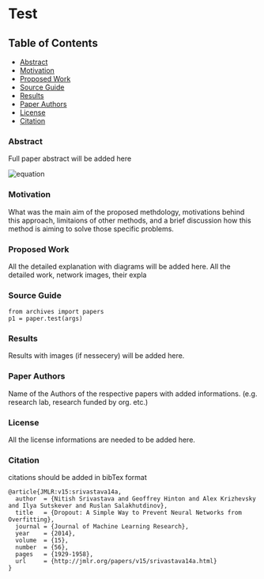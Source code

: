 # Test

## Table of Contents

- [Abstract](#abstract)
- [Motivation](#motivation)
- [Proposed Work](#proposed-work)
- [Source Guide](#source-guide)
- [Results](#results)
- [Paper Authors](#paper-authors)
- [License](#license)
- [Citation](#citation)

### Abstract
Full paper abstract will be added here

![equation]("https://latex.codecogs.com/gif.latex?\frac{1}{n}\sum_{i=0}^{n-1}&space;(h(x)-y)^{2}")

### Motivation
What was the main aim of the proposed methdology, motivations behind this approach, limitaions of other methods, and a brief discussion how this method is aiming to solve those specific problems.

### Proposed Work
All the detailed explanation with diagrams will be added here. All the detailed work, network images, their expla

### Source Guide
```
from archives import papers
p1 = paper.test(args)
```

### Results
Results with images (if nessecery) will be added here.

### Paper Authors
Name of the Authors of the respective papers with added informations. (e.g. research lab, research funded by org. etc.)

### License
All the license informations are needed to be added here.

### Citation
citations should be added in bibTex format
```
@article{JMLR:v15:srivastava14a,
  author  = {Nitish Srivastava and Geoffrey Hinton and Alex Krizhevsky and Ilya Sutskever and Ruslan Salakhutdinov},
  title   = {Dropout: A Simple Way to Prevent Neural Networks from Overfitting},
  journal = {Journal of Machine Learning Research},
  year    = {2014},
  volume  = {15},
  number  = {56},
  pages   = {1929-1958},
  url     = {http://jmlr.org/papers/v15/srivastava14a.html}
}
```


